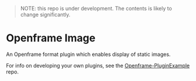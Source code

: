 > NOTE: this repo is under development. The contents is likely to change significantly.

# Openframe Image

An Openframe format plugin which enables display of static images.

For info on developing your own plugins, see the [Openframe-PluginExample](https://github.com/OpenframeProject/Openframe-PluginExample) repo.
